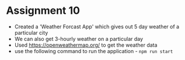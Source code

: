 # Assignment 10

- Created a 'Weather Forcast App' which gives out 5 day weather of a particular city
- We can also get 3-hourly weather on a particular day
- Used https://openweathermap.org/ to get the weather data
- use the following command to run the application - `npm run start`
